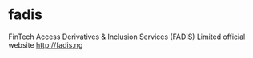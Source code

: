 # fadis
FinTech Access Derivatives & Inclusion Services (FADIS) Limited official website http://fadis.ng
